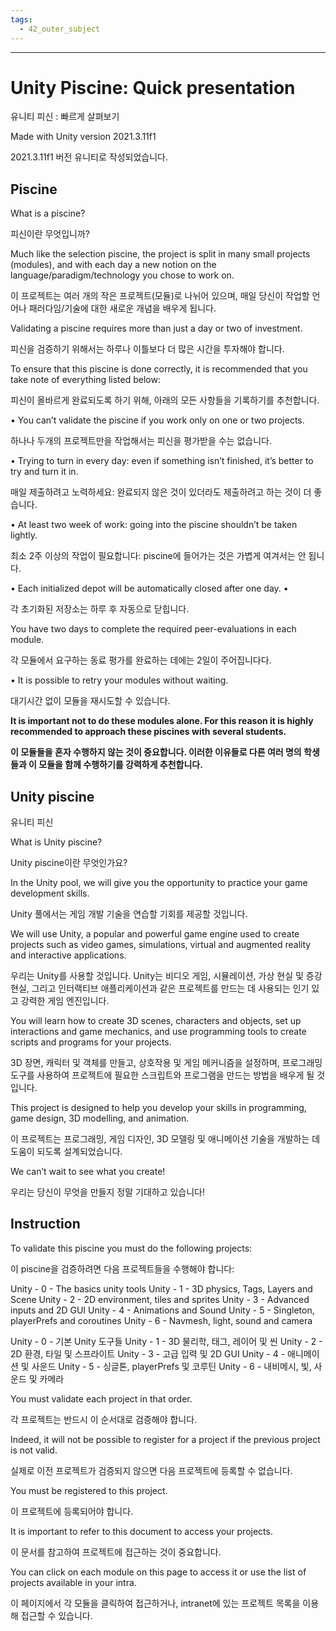 ```yaml
---
tags: 
  - 42_outer_subject
---
```

---

# Unity Piscine: Quick presentation

유니티 피신 : 빠르게 살펴보기

Made with Unity version 2021.3.11f1

2021.3.11f1 버전 유니티로 작성되었습니다.

## Piscine

What is a piscine?

피신이란 무엇입니까?

Much like the selection piscine, the project is split in many small projects (modules), and with each day a new notion on the language/paradigm/technology you chose to work on.

이 프로젝트는 여러 개의 작은 프로젝트(모듈)로 나뉘어 있으며, 매일 당신이 작업할 언어나 패러다임/기술에 대한 새로운 개념을 배우게 됩니다.

Validating a piscine requires more than just a day or two of investment.

피신을 검증하기 위해서는 하루나 이틀보다 더 많은 시간을 투자해야 합니다.

To ensure that this piscine is done correctly, it is recommended that you take note of everything listed below:

피신이 올바르게 완료되도록 하기 위해, 아래의 모든 사항들을 기록하기를 추천합니다.

• You can’t validate the piscine if you work only on one or two projects.

하나나 두개의 프로젝트만을 작업해서는 피신을 평가받을 수는 없습니다.

• Trying to turn in every day: even if something isn’t finished, it’s better to try and turn it in.

매일 제출하려고 노력하세요: 완료되지 않은 것이 있더라도 제출하려고 하는 것이 더 좋습니다.

• At least two week of work: going into the piscine shouldn’t be taken lightly.

최소 2주 이상의 작업이 필요합니다: piscine에 들어가는 것은 가볍게 여겨서는 안 됩니다.

• Each initialized depot will be automatically closed after one day. • 

각 초기화된 저장소는 하루 후 자동으로 닫힙니다.

You have two days to complete the required peer-evaluations in each module.

각 모듈에서 요구하는 동료 평가를 완료하는 데에는 2일이 주어집니다다.

• It is possible to retry your modules without waiting.

대기시간 없이 모듈을 재시도할 수 있습니다.

**It is important not to do these modules alone. For this reason it is highly recommended to approach these piscines with several students.**

**이 모듈들을 혼자 수행하지 않는 것이 중요합니다. 이러한 이유들로 다른 여러 명의 학생들과 이 모듈을 함께 수행하기를 강력하게 추천합니다.**

## Unity piscine

유니티 피신

What is Unity piscine?

Unity piscine이란 무엇인가요?

In the Unity pool, we will give you the opportunity to practice your game development skills.

Unity 풀에서는 게임 개발 기술을 연습할 기회를 제공할 것입니다.

We will use Unity, a popular and powerful game engine used to create projects such as video games, simulations, virtual and augmented reality and interactive applications.

우리는 Unity를 사용할 것입니다. Unity는 비디오 게임, 시뮬레이션, 가상 현실 및 증강 현실, 그리고 인터랙티브 애플리케이션과 같은 프로젝트를 만드는 데 사용되는 인기 있고 강력한 게임 엔진입니다.

You will learn how to create 3D scenes, characters and objects, set up interactions and game mechanics, and use programming tools to create scripts and programs for your projects.

3D 장면, 캐릭터 및 객체를 만들고, 상호작용 및 게임 메커니즘을 설정하며, 프로그래밍 도구를 사용하여 프로젝트에 필요한 스크립트와 프로그램을 만드는 방법을 배우게 될 것입니다.

This project is designed to help you develop your skills in programming, game design, 3D modelling, and animation.

이 프로젝트는 프로그래밍, 게임 디자인, 3D 모델링 및 애니메이션 기술을 개발하는 데 도움이 되도록 설계되었습니다.

We can’t wait to see what you create!

우리는 당신이 무엇을 만들지 정말 기대하고 있습니다!

## Instruction

To validate this piscine you must do the following projects:

이 piscine을 검증하려면 다음 프로젝트들을 수행해야 합니다:

Unity - 0 - The basics unity tools
Unity - 1 - 3D physics, Tags, Layers and Scene
Unity - 2 - 2D environment, tiles and sprites
Unity - 3 - Advanced inputs and 2D GUI
Unity - 4 - Animations and Sound
Unity - 5 - Singleton, playerPrefs and coroutines
Unity - 6 - Navmesh, light, sound and camera

Unity - 0 - 기본 Unity 도구들
Unity - 1 - 3D 물리학, 태그, 레이어 및 씬
Unity - 2 - 2D 환경, 타일 및 스프라이트
Unity - 3 - 고급 입력 및 2D GUI
Unity - 4 - 애니메이션 및 사운드
Unity - 5 - 싱글톤, playerPrefs 및 코루틴
Unity - 6 - 내비메시, 빛, 사운드 및 카메라

You must validate each project in that order.

각 프로젝트는 반드시 이 순서대로 검증해야 합니다.

Indeed, it will not be possible to register for a project if the previous project is not valid.

실제로 이전 프로젝트가 검증되지 않으면 다음 프로젝트에 등록할 수 없습니다.

You must be registered to this project.

이 프로젝트에 등록되어야 합니다.

It is important to refer to this document to access your projects.

이 문서를 참고하여 프로젝트에 접근하는 것이 중요합니다.

You can click on each module on this page to access it or use the list of projects available in your intra.

이 페이지에서 각 모듈을 클릭하여 접근하거나, intranet에 있는 프로젝트 목록을 이용해 접근할 수 있습니다.